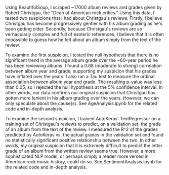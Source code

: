   Using BeautifulSoup, I scraped ~17000 album reviews and grades given by Robert Christgau, the "Dean of American rock critics." Using this data, I tested two suspicions that I had about Christgau's reviews. Firstly, I believe Christgau has become progressively gentler with his album grading as he's been getting older. Secondly, because Christgau's reviews are so vernacularly complex and full of esoteric references, I believe that it is often impossible to guess how he felt about an album simply from the text of the review.

  To examine the first suspicion, I tested the null hypothesis that there is no significant trend in the average album grade over the ~60-year period he has been reviewing albums. I found a 0.68 (moderate to strong) correlation between album year and grade, supporting my suspicion that his grades have inflated over the years. I also ran a Tau test to measure the ordinal association between album year and grade. The resulting p-value was less than 0.05, so I rejected the null hypothesis at the 5% confidence interval. In other words, our data confirms our original suspicion that Christgau has gotten more lenient in his album grading over the years. However, we can only speculate about the cause(s). See AgeAnalysis.ipynb for the related code and in-depth analysis.
    
  To examine the second suspicion, I trained AutoKeras' TextRegressor on a training set of Christgau's reviews to predict, on a validation set, the grade of an album from the text of the review. I measured the R^2 of the grades predicted by AutoKeras vs. the actual grades in the validation set and found no statistically significant positive relationship between the two. In other words, my original suspicion that it is extremely difficult to predict the letter grade of an album from the written review seems true. However, a more sophisticated NLP model, or perhaps simply a reader more versed in American rock music history, could do so. See SentimentAnalysis.ipynb for the related code and in-depth analysis.
